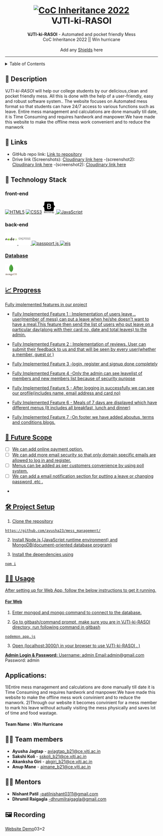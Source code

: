    


<h1 align="center">
  <a href="https://github.com/CommunityOfCoders/Inheritance-2022">
    <img src="https://res.cloudinary.com/dn6vz8exv/image/upload/v1665664791/inh_zzefoy.jpg" alt="CoC Inheritance 2022" width="500" height="166">
  </a>
  <br>
VJTI-ki-RASOI
</h1>

<div align="center">
   <strong>VJTI-ki-RASOI</strong> - Automated and pocket friendly Mess<br>
  CoC Inheritance 2022 || Win hurricane <br> <br>
  Add any <a href="https://shields.io/">Shields</a> here
</div>
<hr>

<details>
<summary>Table of Contents</summary>

- [Description](#description)
- [Links](#links)
- [Tech Stack](#tech-stack)
- [Progress](#progress)
- [Future Scope](#future-scope)
- [Applications](#applications)
- [Project Setup](#project-setup)
- [Usage](#usage)
- [Team Members](#team-members)
- [Mentors](#mentors)
- [Screenshots](#screenshots)

</details>

## 📝 Description
*VJTI-ki-RASOI* will help our college students by our delicious,clean and pocket friendly mess. All this is done with the help of a user-friendly, easy and robust software system..
The website focuses on Automated mess format so that students can have 24/7 access to various functions such as leave.
Entire mess management and calculations are done manually till date, it is Time Consuming 
and requires hardwork and manpower.We have made this website to make the offline mess work convenient and to reduce the manwork



## 🔗 Links

- GitHub repo link: [Link to repository](https://github.com/ayusha23/mess_management/)
- Drive link (Screenshots): [Cloudinary link here](https://res.cloudinary.com/dy0chmf6u/image/upload/v1675361687/cocscreenshot1_rxkkyi.png)
-(screenshot2): [Cloudinary link here](https://res.cloudinary.com/dg2ynubvs/image/upload/v1675361668/cocscreenshot10_qxflqw.png)
-(screenshot2): [Cloudinary link here](https://res.cloudinary.com/dg2ynubvs/image/upload/v1675361667/cocscreenshot2_pd8abz.png)


## 🤖 Technology Stack
<h3>front-end</h3>
<a href="https://www.w3.org/TR/html5/" title="HTML5"><img src="https://github.com/get-icon/geticon/raw/master/icons/html-5.svg" alt="HTML5" width="40px" height="40px"></a>
<a href="https://www.w3.org/TR/CSS/" title="CSS3"><img src="https://github.com/get-icon/geticon/raw/master/icons/css-3.svg" alt="CSS3" width="40px" height="40px"></a>
<a href="https://getbootstrap.com" target="_blank"> <img src="https://raw.githubusercontent.com/devicons/devicon/master/icons/bootstrap/bootstrap-plain-wordmark.svg" alt="bootstrap" width="40" height="40"/> </a>
<a href="https://developer.mozilla.org/en-US/docs/Web/JavaScript" title="JavaScript"><img src="https://github.com/get-icon/geticon/raw/master/icons/javascript.svg" alt="JavaScript" width="31px" height="31px"></a>

<h3>back-end</h3>
<a href="https://nodejs.org" target="_blank"> <img src="https://raw.githubusercontent.com/devicons/devicon/master/icons/nodejs/nodejs-original-wordmark.svg" alt="nodejs" width="40" height="40"/>
</a> <a href="https://expressjs.com" target="_blank"> <img src="https://raw.githubusercontent.com/devicons/devicon/master/icons/express/express-original-wordmark.svg" alt="express" width="40" height="40"/>
<a href="http://www.passportjs.org/" target="_blank"> <img src="https://s3-eu-west-1.amazonaws.com/ih-materials/uploads/upload_676b436fcf47e71b1f85cbd8d318a080.png" alt="passport js" width="40" height="40"/>
<a href="https://ejs.co/" target="_blank"> <img src="https://www.kindpng.com/picc/m/463-4639889_logo-ejs-hd-png-download.png" alt="ejs" width="40" height="40"/>


<h3>Database</h3>

<a href="https://www.mongodb.com/" target="_blank"> <img src="https://raw.githubusercontent.com/devicons/devicon/master/icons/mongodb/mongodb-original-wordmark.svg" alt="mongodb" width="40" height="40"/>


## 📈 Progress 

Fully implemented features in our project 

- Fully Implemented Feature 1 : Implementation of users leave .. user(member of mess) can put a leave when he/she doesn't want to have a meal.This feature then send the list of users who put leave on a particular day(along with their card no, date and total leaves) to the admin.  
- Fully Implemented Feature 2 : Implementation of reviews. User can submit their feedback to us and that will be seen by every user(whether a member, guest or )
-  Fully Implemented Feature 3 -login, register and signup done completely
-  Fully Implemented Feature 4 -Only the admin can see leavelist of members and new members list because of security purpose

-  Fully Implemented Feature 5 -
After logging in successfully we can see our profile(includes name, email address and card no) 
-  Fully Implemented Feature 6 - Meals of 7 days are displayed which have different menus (It includes all breakfast, lunch and dinner)
-  Fully Implemented Feature 7 -On footer we have added aboutus, terms and conditions,blogs.

## 🔮 Future Scope

- [ ] We can add online payment option.
- [ ] We can add more email security so that only domain specific emails are allowed to log in and register.
- [ ] Menus can be added as per customers convenience by using poll system.
- [ ] We can add a email notification section for putting a leave or changing password ,etc .
-



## 🛠️ Project Setup

1. Clone the repository

```
https://github.com/ayusha23/mess_management/
```

2. Install Node.js (JavaScript runtime environment) and MongoDB(document-oriented database program)

3. Install the dependencies using

```
npm i
```


## 🏃‍♀️ Usage

After setting up for Web App, follow the below instructions to get it running.

#### For Web

1. Enter mongod and mongo command to connect to the database.

2. Go to gitbash/command prompt, make sure you are in VJTI-ki-RASOI directory, run following command in gitbash

```
nodemon app.js
```

3. Open (localhost:3000/) in your browser to use VJTI-ki-RASOI .
)

**Admin Login & Password:**
Username: admin
Email:admin@gmail.com
Password: admin

## Applications: 
1)Entire mess management and calculations are done manually till date  it is Time Consuming 
and requires hardwork and manpower.We have made this website to make the offline mess work convinient and to reduce the manwork.
2)Through our website it becomes convinient for a mess member to mark his leave without actually visiting the mess physically and saves lot of time and food wastage.
#### Team Name : **Win Hurricane**

## 👩‍💻 Team members

- **Ayusha Jagtap** - avjagtap_b21@ce.vjti.ac.in
- **Sakshi Koli** - sskoli_b21@ce.vjti.ac.in
- **Akanksha Giri** - akgiri_b21@ce.vjti.ac.in
- **Anup Mane** - ajmane_b21@ce.vjti.ac.in

## 👨‍🏫 Mentors

- **Nishant Patil** -patilnishant0311@gmail.com
- **Dhrumil Raigagla** -dhrumilraigagla@gmail.com

## 🖼 Recording


 [Website Demo](https://drive.google.com/file/d/1a66_uuRWu69ennPyVst8GDhyUhYwLBuY/view?usp=sharing)03+2
